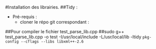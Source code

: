 #Installation des librairies.
##Tidy :

- Pré-requis :
  - cloner le répo git correspondant : 


##Pour compiler le fichier test_parse_lib.cpp
##sudo g++ test_parse_lib.cpp -o test -I/usr/local/include  -L/usr/local/lib -ltidy `pkg-config --cflags --libs libxml++-2.6`

